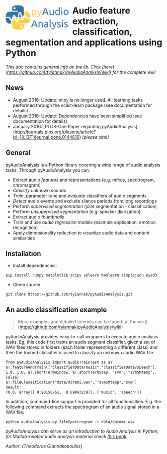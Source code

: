 # <img src="icon.png" align="left" height="78"/>  Audio feature extraction, classification, segmentation and applications using Python

*This doc contains general info on the lib. Click [here] (https://github.com/tyiannak/pyAudioAnalysis/wiki) for the complete wiki*

## News
 * August 2016: Update: mlpy is no longer used. All learning tasks performed through the scikit-learn package (see documentation for details)
 * August 2016: Update: Dependencies have been simplified (see documentation for details)
 * January 2016: [PLOS-One Paper regarding pyAudioAnalysis] (http://journals.plos.org/plosone/article?id=10.1371/journal.pone.0144610) *(please cite!)*

## General
pyAudioAnalysis is a Python library covering a wide range of audio analysis tasks. Through pyAudioAnalysis you can:
 * Extract audio *features* and representations (e.g. mfccs, spectrogram, chromagram)
 * *Classify* unknown sounds
 * *Train*, parameter tune and *evaluate* classifiers of audio segments
 * *Detect* audio events and exclude silence periods from long recordings
 * Perform *supervised segmentation* (joint segmentation - classification)
 * Perform *unsupervised segmentation* (e.g. speaker diarization)
 * Extract audio *thumbnails*
 * Train and use *audio regression* models (example application: emotion recognition)
 * Apply dimensionality reduction to *visualize* audio data and content similarities

## Installation
 * Install dependencies:
 ```
pip install numpy matplotlib scipy sklearn hmmlearn simplejson eyed3
```
 * Clone source: 
 ```
git clone https://github.com/tyiannak/pyAudioAnalysis.git
```

## An audio classification example
> More examples and detailed tutorials can be found [at the wiki] (https://github.com/tyiannak/pyAudioAnalysis/wiki)

pyAudioAnalysis provides easy-to-call wrappers to execute audio analysis tasks. Eg, this code first trains an audio segment classifier, given a set of WAV files stored in folders (each folder representing a different class) and then the trained classifier is used to classify an unknown audio WAV file

```
from pyAudioAnalysis import audioTrainTest as aT
aT.featureAndTrain(["classifierData/music","classifierData/speech"], 1.0, 1.0, aT.shortTermWindow, aT.shortTermStep, "svm", "svmSMtemp", False)
aT.fileClassification("data/doremi.wav", "svmSMtemp","svm")
Result:
(0.0, array([ 0.90156761,  0.09843239]), ['music', 'speech'])
```

In addition, command-line support is provided for all functionalities. E.g. the following command extracts the spectrogram of an audio signal stored in a WAV file:
 ```
python audioAnalysis.py fileSpectrogram -i data/doremi.wav
```

*pyAudioAnalysis can serve as an introduction to Audio Analysis in Python, for Matlab-related audio analysis material check  [this book](http://www.amazon.com/Introduction-Audio-Analysis-MATLAB%C2%AE-Approach/dp/0080993885).*

*Author: [Theodoros Giannakopoulos]*


